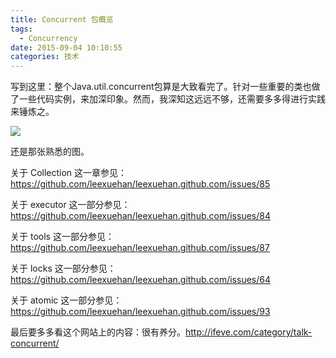 ```yaml
---
title: Concurrent 包概览
tags:
  - Concurrency
date: 2015-09-04 10:10:55
categories: 技术
---
```


写到这里：整个Java.util.concurrent包算是大致看完了。针对一些重要的类也做了一些代码实例，来加深印象。然而，我深知这远远不够，还需要多多得进行实践来锤炼之。

![](http://i.imgur.com/iWxDC8g.png)

还是那张熟悉的图。

关于 Collection 这一章参见：https://github.com/leexuehan/leexuehan.github.com/issues/85

关于 executor 这一部分参见：https://github.com/leexuehan/leexuehan.github.com/issues/84

关于 tools 这一部分参见：https://github.com/leexuehan/leexuehan.github.com/issues/87

关于 locks 这一部分参见：https://github.com/leexuehan/leexuehan.github.com/issues/64

关于 atomic 这一部分参见：https://github.com/leexuehan/leexuehan.github.com/issues/93

最后要多多看这个网站上的内容：很有养分。http://ifeve.com/category/talk-concurrent/

